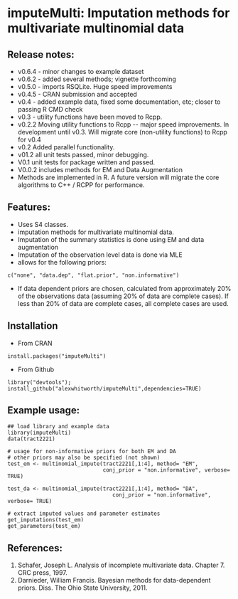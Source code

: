 imputeMulti: Imputation methods for multivariate multinomial data
====

## Release notes:
- v0.6.4 - minor changes to example dataset
- v0.6.2 - added several methods; vignette forthcoming
- v0.5.0 - imports RSQLite. Huge speed improvements
- v0.4.5 - CRAN submission and accepted
- v0.4 - added example data, fixed some documentation, etc; closer to passing R CMD check
- v0.3 - utility functions have been moved to Rcpp.
- v0.2.2 Moving utility functions to Rcpp -- major speed improvements. In development until v0.3. Will migrate core (non-utility functions) to Rcpp for v0.4
- v0.2 Added parallel functionality.
- v01.2 all unit tests passed, minor debugging.
- V0.1 unit tests for package written and passed.
- V0.0.2 includes methods for EM and Data Augmentation
- Methods are implemented in R. A future version will migrate the core algorithms to C++ / RCPP for performance.

## Features:
- Uses S4 classes.
- imputation methods for multivariate multinomial data.
- Imputation of the summary statistics is done using EM and data augmentation
- Imputation of the observation level data is done via MLE
- allows for the following priors:
```
c("none", "data.dep", "flat.prior", "non.informative")
```
- If data dependent priors are chosen, calculated from approximately 20% of the observations data (assuming 20% of data are complete cases). If less than 20% of data are complete cases, all complete cases are used.

## Installation
- From CRAN
```
install.packages("imputeMulti")
```

- From Github
```
library("devtools");
install_github("alexwhitworth/imputeMulti",dependencies=TRUE)
```

## Example usage:
```
## load library and example data
library(imputeMulti)
data(tract2221)

# usage for non-informative priors for both EM and DA
# other priors may also be specified (not shown)
test_em <- multinomial_impute(tract2221[,1:4], method= "EM",
                              conj_prior = "non.informative", verbose= TRUE)

test_da <- multinomial_impute(tract2221[,1:4], method= "DA",
                                 conj_prior = "non.informative", verbose= TRUE)

# extract imputed values and parameter estimates
get_imputations(test_em)
get_parameters(test_em)
```

## References:
1. Schafer, Joseph L. Analysis of incomplete multivariate data. Chapter 7. CRC press, 1997.
2. Darnieder, William Francis. Bayesian methods for data-dependent priors. Diss. The Ohio State University, 2011.






